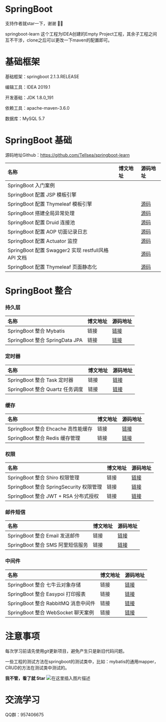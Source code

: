 # SpringBoot

支持作者就star一下，谢谢 🎉🎉

springboot-learn 这个工程为IDEA创建的Empty Project工程，其余子工程之间互不干涉，clone之后可以更改一下maven的配置即可。

# 基础框架

基础框架：springboot 2.1.3.RELEASE

编辑工具：IDEA 2019.1

开发基础：JDK 1.8.0_191

依赖工具：apache-maven-3.6.0

数据库：MySQL 5.7

# SpringBoot 基础

源码地址Github：https://github.com/Tellsea/springboot-learn

| 名称 | 博文地址 | 源码地址 |
|:--|:--|:--|
| SpringBoot 入门案例 | | |
| SpringBoot 配置 JSP 模板引擎 |  |  |
| SpringBoot 配置 Thymeleaf 模板引擎 |  | [源码](https://github.com/Tellsea/springboot-learn/tree/master/springboot-thymeleaf) |
| SpringBoot 搭建全局异常处理 |  | [源码](https://github.com/Tellsea/springboot-learn/tree/master/springboot-global)  |
| SpringBoot 配置 Druid 连接池 |  | [源码](https://github.com/Tellsea/springboot-learn/tree/master/springboot-druid)  |
| SpringBoot 配置 AOP 切面记录日志 |  | [源码](https://github.com/Tellsea/springboot-learn/tree/master/springboot-aop-log)  |
| SpringBoot 配置 Actuator 监控 |  | [源码](https://github.com/Tellsea/springboot-learn/tree/master/springboot-actuator)  |
| SpringBoot 配置 Swagger2 实现 restfull风格 API 文档 |  | [源码](https://github.com/Tellsea/springboot-learn/tree/master/springboot-swagger2)  |
| SpringBoot 配置 Thymeleaf 页面静态化 |  | [源码](https://github.com/Tellsea/springboot-learn/tree/master/springboot-thymeleaf-static) |

# SpringBoot 整合

### 持久层

| 名称 | 博文地址 | 源码地址 |
|:--|:--|:--|
| SpringBoot 整合 Mybatis | 链接 | [链接](https://github.com/Tellsea/springboot-learn/tree/master/springboot-mybatis)|
| SpringBoot 整合 SpringData JPA | 链接 | [链接](https://github.com/Tellsea/springboot-learn/tree/master/springboot-jpa)|

### 定时器

| 名称 | 博文地址 | 源码地址 |
|:--|:--|:--|
| SpringBoot 整合 Task 定时器 | 链接 | [链接](https://github.com/Tellsea/springboot-learn/tree/master/springboot-task)|
| SpringBoot 整合 Quartz 任务调度 | 链接 | [链接](https://github.com/Tellsea/springboot-learn/tree/master/springboot-quartz)|

### 缓存

| 名称 | 博文地址 | 源码地址 |
|:--|:--|:--|
| SpringBoot 整合 Ehcache 高性能缓存 | 链接 | [链接](https://github.com/Tellsea/springboot-learn/tree/master/springboot-ehcache)|
| SpringBoot 整合 Redis 缓存管理 | 链接 | [链接](https://github.com/Tellsea/springboot-learn/tree/master/springboot-redis)|

### 权限

| 名称 | 博文地址 | 源码地址 |
|:--|:--|:--|
| SpringBoot 整合 Shiro 权限管理 | 链接 | [链接](https://github.com/Tellsea/springboot-learn/tree/master/springboot-shiro)|
| SpringBoot 整合 SpringSecurity 权限管理 | 链接 | [链接](https://github.com/Tellsea/springboot-learn/tree/master/springboot-security)|
| SpringBoot 整合 JWT + RSA 分布式授权 | 链接 | [链接](https://github.com/Tellsea/springboot-learn/tree/master/springboot-jwt-rsa)|

### 邮件短信

| 名称 | 博文地址 | 源码地址 |
|:--|:--|:--|
| SpringBoot 整合 Email 发送邮件 | 链接 | [链接](https://github.com/Tellsea/springboot-learn/tree/master/springboot-email)|
| SpringBoot 整合 SMS 阿里短信服务 | 链接 | [链接](https://github.com/Tellsea/springboot-learn/tree/master/springboot-sms)|

### 中间件

| 名称 | 博文地址 | 源码地址 |
|:--|:--|:--|
| SpringBoot 整合 七牛云对象存储 | 链接 | [链接](https://github.com/Tellsea/springboot-learn/tree/master/springboot-qiniu)|
| SpringBoot 整合 Easypoi 打印报表 | 链接 | [链接](https://github.com/Tellsea/springboot-learn/tree/master/springboot-easypoi)|
| SpringBoot 整合 RabbitMQ 消息中间件 | 链接 | [链接](https://github.com/Tellsea/springboot-learn/tree/master/springboot-rabbitmq)|
| SpringBoot 整合 WebSocket 聊天案例 | 链接 | [链接](https://github.com/Tellsea/springboot-learn/tree/master/springboot-websocket)|

# 注意事项

每次学习前请先使用git更新项目，避免产生只是新旧代码问题。

一些工程的测试方法在springboot的测试类中，比如：mybatis的通用mapper，CRUD的方法在测试类中测试的。

**我不管，看了就 Star**
![在这里插入图片描述](https://img-blog.csdnimg.cn/20190417200257956.jpg)

# 交流学习

QQ群：957406675
